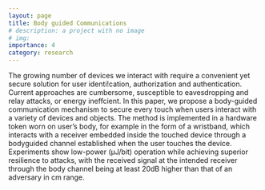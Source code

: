 ```yaml
---
layout: page
title: Body guided Communications
# description: a project with no image
# img:
importance: 4
category: research
---
```


The growing number of devices we interact with require a convenient yet secure solution for user identi!cation, authorization and authentication. Current approaches are cumbersome, susceptible to eavesdropping and relay attacks, or energy ineffcient. In this paper, we propose a body-guided communication mechanism to secure every touch when users interact with a variety of devices and objects. The method is implemented in a hardware token worn on user’s body, for example in the form of a wristband, which interacts with a receiver embedded inside the touched device through a bodyguided channel established when the user touches the device. Experiments show low-power (µJ/bit) operation while achieving superior resilience to attacks, with the received signal at the intended receiver through the body channel being at least 20dB higher than that of an adversary in cm range. 

